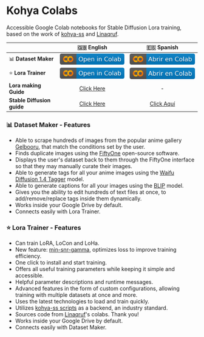 # Kohya Colabs

Accessible Google Colab notebooks for Stable Diffusion Lora training, based on the work of [kohya-ss](https://github.com/kohya-ss/sd-scripts) and [Linaqruf](https://github.com/Linaqruf/kohya-trainer).

| |🇬🇧 English|🇪🇸 Spanish|
|:--|:-:|:-:|
| 📊 **Dataset Maker** | [![Open in Colab](https://raw.githubusercontent.com/kasem6746/K-Colab-test/main/assets/colab-badge.svg)](https://colab.research.google.com/github/kasem6746/K-Colab-test/blob/main/Dataset_Maker.ipynb) | [![Abrir en Colab](https://raw.githubusercontent.com/kasem6746/K-Colab-test/main/assets/colab-badge-spanish.svg)](https://colab.research.google.com/github/kasem6746/K-Colab-test/blob/main/Spanish_Dataset_Maker.ipynb) |
| ⭐ **Lora Trainer** | [![Open in Colab](https://raw.githubusercontent.com/kasem6746/K-Colab-test/main/assets/colab-badge.svg)](https://colab.research.google.com/github/kasem6746/K-Colab-test/blob/main/Lora_Trainer.ipynb) | [![Abrir en Colab](https://raw.githubusercontent.com/kasem6746/K-Colab-test/main/assets/colab-badge-spanish.svg)](https://colab.research.google.com/github/kasem6746/K-Colab-test/blob/main/Spanish_Lora_Trainer.ipynb) |
| **Lora making Guide** | [Click Here](https://civitai.com/models/22530) | - |
| **Stable Diffusion guide** | [Click Here](https://huggingface.co/hollowstrawberry/stable-diffusion-guide/blob/main/README.md#index) | [Click Aquí](https://huggingface.co/hollowstrawberry/stable-diffusion-guide/blob/main/spanish.md#index) |

### 📊 Dataset Maker - Features

* Able to scrape hundreds of images from the popular anime gallery [Gelbooru](https://gelbooru.com/index.php?page=wiki&s=view&id=18780), that match the conditions set by the user.
* Finds duplicate images using the [FiftyOne](https://docs.voxel51.com/) open-source software.
* Displays the user's dataset back to them through the FiftyOne interface so that they may manually curate their images.
* Able to generate tags for all your anime images using the [Waifu Diffusion 1.4 Tagger](https://huggingface.co/SmilingWolf/wd-v1-4-swinv2-tagger-v2) model.
* Able to generate captions for all your images using the [BLIP](https://huggingface.co/spaces/Salesforce/BLIP) model.
* Gives you the ability to edit hundreds of text files at once, to add/remove/replace tags inside them dynamically.
* Works inside your Google Drive by default.
* Connects easily with Lora Trainer.

### ⭐ Lora Trainer - Features

* Can train LoRA, LoCon and LoHa.
* New feature: [min-snr-gamma](https://arxiv.org/abs/2303.09556), optimizes loss to improve training efficiency.
* One click to install and start training.
* Offers all useful training parameters while keeping it simple and accessible.
* Helpful parameter descriptions and runtime messages.
* Advanced features in the form of custom configurations, allowing training with multiple datasets at once and more.
* Uses the latest technologies to load and train quickly.
* Utilizes [kohya-ss scripts](https://github.com/kohya-ss/sd-scripts) as a backend, an industry standard.
* Sources code from [Linaqruf](https://github.com/Linaqruf/kohya-trainer)'s colabs. Thank you!
* Works inside your Google Drive by default.
* Connects easily with Dataset Maker.

